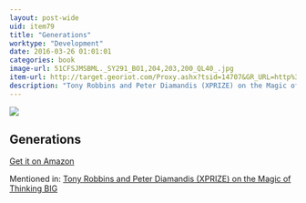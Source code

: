 ```yaml
---
layout: post-wide
uid: item79
title: "Generations"
worktype: "Development"
date: 2016-03-26 01:01:01
categories: book
image-url: 51CFSJMSBML._SY291_BO1,204,203,200_QL40_.jpg
item-url: http://target.georiot.com/Proxy.ashx?tsid=14707&GR_URL=http%3A%2F%2Fwww.amazon.com%2FGenerations-History-Americas-Future-1584%2Fdp%2F0688119123%2F
description: "Tony Robbins and Peter Diamandis (XPRIZE) on the Magic of Thinking BIG"
---
```

<a href="http://target.georiot.com/Proxy.ashx?tsid=14707&GR_URL=http%3A%2F%2Fwww.amazon.com%2FGenerations-History-Americas-Future-1584%2Fdp%2F0688119123%2F" target="blank"><img src="../../../../img/thumbs/51CFSJMSBML._SY291_BO1,204,203,200_QL40_.jpg" class="prod-img"></a>
<h2>Generations</h2>
<p><a href="http://target.georiot.com/Proxy.ashx?tsid=14707&GR_URL=http%3A%2F%2Fwww.amazon.com%2FGenerations-History-Americas-Future-1584%2Fdp%2F0688119123%2F" target="blank">Get it on Amazon</a><p>
<p>Mentioned in: <a href="http://fourhourworkweek.com/2014/10/07/global-learning-xprize/" target="blank">Tony Robbins and Peter Diamandis (XPRIZE) on the Magic of Thinking BIG</a></p>
